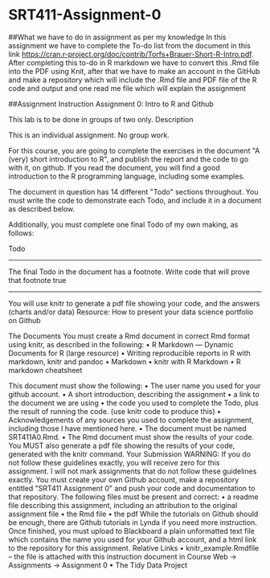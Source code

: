 # SRT411-Assignment-0

##What we have to do in assignment as per my knowledge
In this assignment we have to complete the To-do list from the document in this link https://cran.r-project.org/doc/contrib/Torfs+Brauer-Short-R-Intro.pdf. After completing this to-do in R markdown we have to convert this .Rmd file into the PDF using Knit, after that we have to make an account in the GitHub and make a repository which will include the .Rmd file and PDF file of the R code and output and one read me file which will explain the assignment

##Assignment Instruction
Assignment 0: Intro to R and Github

This lab is to be done in groups of two only.
Description


This is an individual assignment. No group work.

For this course, you are going to complete the exercises in the document "A (very) short introduction to R", and publish the report and the code to go with it, on github. If you read the document, you will find a good introduction to the R programming language, including some examples.

The document in question has 14 different "Todo" sections throughout. You must write the code to demonstrate each Todo, and include it in a document as described below.

Additionally, you must complete one final Todo of my own making, as follows:

Todo
________________________________________
The final Todo in the document has a footnote. Write code that will prove that footnote true
________________________________________
You will use knitr to generate a pdf file showing your code, and the answers (charts and/or data)
Resource:
How to present your data science portfolio on Github

The Documents
You must create a Rmd document in correct Rmd format using knitr, as described in the following:
•	R Markdown — Dynamic Documents for R (large resource)
•	Writing reproducible reports in R with markdown, knitr and pandoc
•	Markdown
•	knitr with R Markdown
•	R markdown cheatsheet

This document must show the following:
•	The user name you used for your github account.
•	A short introduction, describing the assignment
•	a link to the document we are using
•	the code you used to complete the Todo, plus the result of running the code. (use knitr code to produce this)
•	Acknowledgements of any sources you used to complete the assignment, including those I have mentioned here.
•	The document must be named SRT411A0.Rmd.
•	The Rmd document must show the results of your code.
You MUST also generate a pdf file showing the results of your code, generated with the knitr command.
Your Submission
WARNING: If you do not follow these guidelines exactly, you will receive zero for this assignment. I will not mark assignments that do not follow these guidelines exactly.
You must create your own Github account, make a repository entitled "SRT411 Assignment 0" and push your code and documentation to that repository.
The following files must be present and correct:
•	a readme file describing this assignment, including an attribution to the original assignment file
•	the Rmd file
•	the pdf
While the tutorials on Github should be enough, there are Github tutorials in Lynda if you need more instruction.
Once finished, you must upload to Blackboard a plain unformatted text file which contains the name you used for your Github account, and a html link to the repository for this assignment.
Relative Links
•	knitr_example.Rmdfile – the file is attached with this instruction document in Course Web -> Assignments -> Assignment 0
•	 The Tidy Data Project

